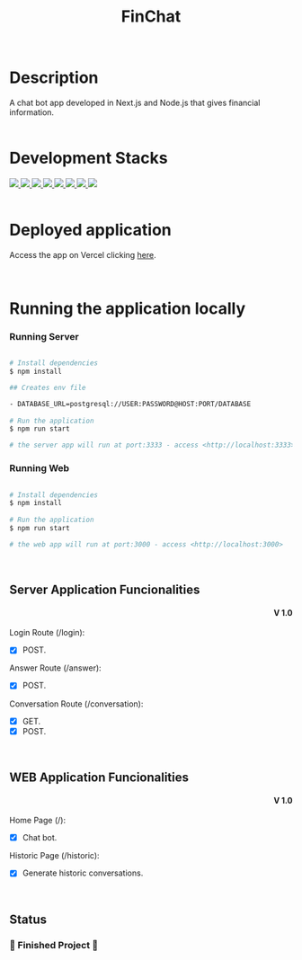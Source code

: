 <h1 align="center">FinChat</h1>
<br>

# Description
A chat bot app developed in Next.js and Node.js that gives financial information.
<br>
<br>

# Development Stacks

<div>
  <a href="https://www.typescriptlang.org/">
    <img src="https://img.shields.io/badge/typescript-339933?style=for-the-badge&logo=typescript&color=black" />
  </a>
   <a href="https://pt-br.reactjs.org/docs/getting-started.html">
    <img src="https://img.shields.io/badge/React-339933?style=for-the-badge&logo=react&color=black" />
  </a>
  <a href="https://nextjs.org/">
    <img src="https://img.shields.io/badge/next.js-339933?style=for-the-badge&logo=next.js&color=black" />
  </a>
    <a href="https://tailwindcss.com/">
    <img src="https://img.shields.io/badge/tailwindcss-339933?style=for-the-badge&logo=tailwindcss&color=black" />
  </a>
    <a href="https://docs.npmjs.com/">
    <img src="https://img.shields.io/badge/Node.js-339933?style=for-the-badge&logo=nodedotjs&color=black" />
  </a>
    <a href="https://www.fastify.io/">
    <img src="https://img.shields.io/badge/fastify-339933?style=for-the-badge&logo=fastify&color=black" /> 
  </a>
    <a href="https://www.prisma.io/">
    <img src="https://img.shields.io/badge/prisma-339933?style=for-the-badge&logo=prisma&color=black" /> 
  </a>
    <a href="https://www.postgresql.org/">
    <img src="https://img.shields.io/badge/postgresql-339933?style=for-the-badge&logo=postgresql&color=black" />
  </a>
</div>
<br>

# Deployed application

Access the app on Vercel clicking <a target="_blanck" href="https://deliciousfood.vercel.app/">here<a/>.

<br>

# Running the application locally
### Running Server

```bash

# Install dependencies
$ npm install

## Creates env file

- DATABASE_URL=postgresql://USER:PASSWORD@HOST:PORT/DATABASE
	
# Run the application
$ npm run start

# the server app will run at port:3333 - access <http://localhost:3333>
```

### Running Web

```bash

# Install dependencies
$ npm install
	
# Run the application
$ npm run start

# the web app will run at port:3000 - access <http://localhost:3000>
```

<br>

## Server Application Funcionalities

<div align=right>
	<h4>V 1.0</h4>

</div>

Login Route (/login):
- [x] POST.

Answer Route (/answer):
- [x] POST.

Conversation Route (/conversation):
- [x] GET.
- [x] POST.

<br>
      
## WEB Application Funcionalities

<div align=right>
	<h4>V 1.0</h4>

</div>

Home Page (/):
- [x] Chat bot.

Historic Page (/historic):
- [x] Generate historic conversations.

<br>

## Status

<h3> 
	🚧  Finished Project 🚧
</h3>
